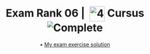 <!--HEADER-->
<h1 align="center"> Exam Rank 06 | 
 <picture>
  <source media="(prefers-color-scheme: dark)" srcset="https://cdn.simpleicons.org/42/white">
  <img alt="42" width=40 align="center" src="https://cdn.simpleicons.org/42/Black">
 </picture>
 Cursus 
  <img alt="Complete" src="https://raw.githubusercontent.com/Mqxx/GitHub-Markdown/main/blockquotes/badge/dark-theme/complete.svg">
</h1>
<!--FINISH HEADER-->
<div align="center">
  
• [My exam exercise solution](https://github.com/josephcheel/42-Exam-Rank-06/blob/main/mini_serv.c)

</div>
